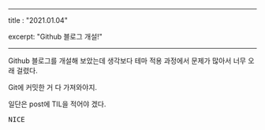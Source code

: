 ----

title : "2021.01.04"

excerpt: "Github 블로그 개설!"

---

Github 블로그를 개설해 보았는데 생각보다 테마 적용 과정에서 문제가 많아서 너무 오래 걸렸다.

Git에 커밋한 거 다 가져와야지.

일단은 post에 TIL을 적어야 겠다.

<kbd>N</kbd><kbd>I</kbd><kbd>C</kbd><kbd>E</kbd>